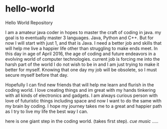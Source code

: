 # hello-world
Hello World Repository

I am a amateur java coder in hopes to master the craft of coding in java.
my goal is to eventually master 3 languages. Java, Python and C++.
But for now I will start with just 1, and that is Java.
I need a better job and skills that will help me live a happier life other than struggling to make ends meet.
In this day in age of April 2016, the age of coding and future endeavors in a evolving world of computer technologies. 
current job is forcing me into the harsh part of the world I do not wish to be in and I am just trying to make it better for myself.
Knowing that one day my job will be obsolete, so I must secure myself before that day.

Hopefully I can find new friends that will help me learn and flurish in the coding world.
I love creating things and im great with my hands tinkering with all kinds of electronics and gadgets.
I am always curious person with love of futuristic things including space and now I want to do the same with my brain by coding. 
I hope my journey takes me to a great and happier path as I try to live my life the best way I can.

here is one giant step in the coding world.
(takes first step).  *cue music* .....
